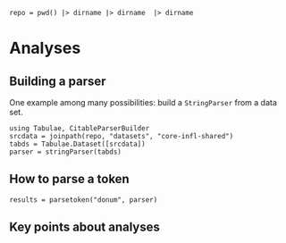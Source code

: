 
```@setup analyses
repo = pwd() |> dirname |> dirname  |> dirname
```

# Analyses


## Building a parser

One example among many possibilities: build a `StringParser` from a data set.


```@example analyses
using Tabulae, CitableParserBuilder
srcdata = joinpath(repo, "datasets", "core-infl-shared")
tabds = Tabulae.Dataset([srcdata])
parser = stringParser(tabds)
```




## How to parse a token

```@example analyses
results = parsetoken("donum", parser)
```


## Key points about analyses


